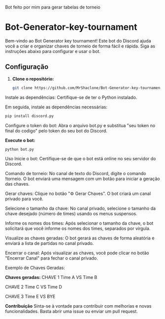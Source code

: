 Bot feito por mim para gerar tabelas de torneio

# Bot-Generator-key-tournament

Bem-vindo ao Bot Generator key tournament! Este bot do Discord ajuda você a criar e organizar chaves de torneio de forma fácil e rápida. Siga as instruções abaixo para configurar e usar o bot.

## Configuração

1. **Clone o repositório:**
   ```sh
   git clone https://github.com/MrShaclone/Bot-Generator-key-tournament.git
Instale as dependências: Certifique-se de ter o Python instalado.
 
Em seguida, instale as dependências necessárias:
   ```sh
pip install discord.py
```
Configure o token do bot: Abra o arquivo bot.py e substitua "seu token no final do codigo" pelo token do seu bot do Discord.

**Execute o bot:**
```sh
python bot.py
```

Uso
Inicie o bot: Certifique-se de que o bot está online no seu servidor do Discord.

Comando de torneio: No canal de texto do Discord, digite o comando !torneio. O bot enviará uma mensagem com um botão para iniciar a geração das chaves.

Gerar chaves: Clique no botão "⚙️ Gerar Chaves". O bot criará um canal privado para você.

Selecione o tamanho da chave: No canal privado, selecione o tamanho da chave desejado (número de times) usando os menus suspensos.

Informe os nomes dos times: Após selecionar o tamanho da chave, o bot solicitará que você informe os nomes dos times, separados por vírgula.

Visualize as chaves geradas: O bot gerará as chaves de forma aleatória e enviará a lista de partidas no canal privado.

Encerrar o canal: Após visualizar as chaves, você pode clicar no botão "Encerrar Canal" para fechar o canal privado.

Exemplo de Chaves Geradas:

**Chaves geradas:**
CHAVE 1
Time A VS Time B

CHAVE 2
Time C VS Time D

CHAVE 3
Time E VS BYE


**Contribuição**
Sinta-se à vontade para contribuir com melhorias e novas funcionalidades. Basta abrir uma issue ou enviar um pull request.